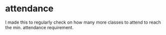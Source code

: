 # attendance

I made this to regularly check on how many more classes to attend to reach the min. attendance requirement.
